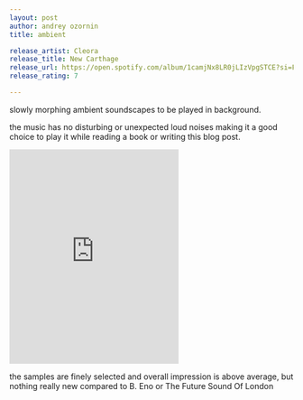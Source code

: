 ```yaml
---
layout: post
author: andrey ozornin
title: ambient 

release_artist: Cleora
release_title: New Carthage
release_url: https://open.spotify.com/album/1camjNx8LR0jLIzVpgSTCE?si=FQ0NJMr4TeaI4E3WEct4wg
release_rating: 7

---
```


slowly morphing ambient soundscapes to be played in background.

the music has no disturbing or unexpected loud noises making it a good choice to play it while reading a book or writing this blog post.

<iframe src="https://open.spotify.com/embed/album/1camjNx8LR0jLIzVpgSTCE" width="300" height="380" frameborder="0" allowtransparency="true" allow="encrypted-media"></iframe>

the samples are finely selected and overall impression is above average, but nothing really new compared to B. Eno or The Future Sound Of London
